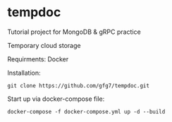 # tempdoc
Tutorial project for MongoDB & gRPC practice

Temporary cloud storage

Requirments: Docker

Installation:
```
git clone https://github.com/gfg7/tempdoc.git
```
Start up via docker-compose file:
```
docker-compose -f docker-compose.yml up -d --build
```
